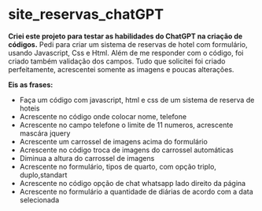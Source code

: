 # site_reservas_chatGPT

**Criei este projeto para testar as habilidades do ChatGPT na criação de códigos.** 
Pedi para criar um sistema de reservas de hotel com formulário, usando Javascript, Css e Html. 
Além de me responder com o código, foi criado também validação dos campos. Tudo que solicitei foi criado perfeitamente, acrescentei somente as imagens e poucas alterações.

**Eis as frases:**
- Faça um código com javascript, html e css de um sistema de reserva de hoteis
- Acrescente no código onde colocar nome, telefone
- Acrescente no campo telefone o limite de 11 numeros, acrescente mascára jquery
- Acrescente um carrossel de imagens acima do formulário
- Acrescente no código troca de imagens do carrossel automáticas
- Diminua a altura do carrossel de imagens
- Acrescente no formulário, tipos de quarto, com opção triplo, duplo,standart
- Acrescente no código opção de chat whatsapp lado direito da página
- Acrescente no formulário a quantidade de diárias de acordo com a data selecionada
